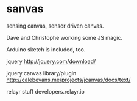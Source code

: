 sanvas
======

sensing canvas, sensor driven canvas.

Dave and Christophe working some JS magic.

Arduino sketch is included, too.

jquery
http://jquery.com/download/

jquery canvas library/plugin
http://calebevans.me/projects/jcanvas/docs/text/

relayr stuff
developers.relayr.io